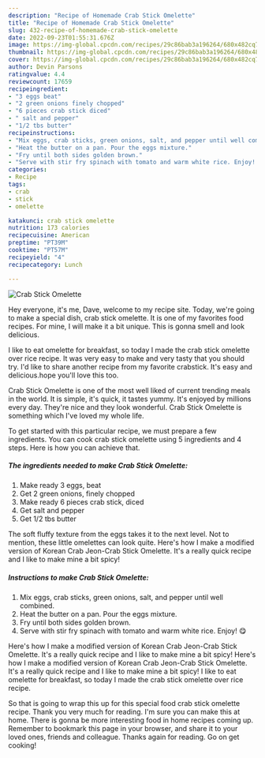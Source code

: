 ```yaml
---
description: "Recipe of Homemade Crab Stick Omelette"
title: "Recipe of Homemade Crab Stick Omelette"
slug: 432-recipe-of-homemade-crab-stick-omelette
date: 2022-09-23T01:55:31.676Z
image: https://img-global.cpcdn.com/recipes/29c86bab3a196264/680x482cq70/crab-stick-omelette-recipe-main-photo.jpg
thumbnail: https://img-global.cpcdn.com/recipes/29c86bab3a196264/680x482cq70/crab-stick-omelette-recipe-main-photo.jpg
cover: https://img-global.cpcdn.com/recipes/29c86bab3a196264/680x482cq70/crab-stick-omelette-recipe-main-photo.jpg
author: Devin Parsons
ratingvalue: 4.4
reviewcount: 17659
recipeingredient:
- "3 eggs beat"
- "2 green onions finely chopped"
- "6 pieces crab stick diced"
- " salt and pepper"
- "1/2 tbs butter"
recipeinstructions:
- "Mix eggs, crab sticks, green onions, salt, and pepper until well combined."
- "Heat the butter on a pan. Pour the eggs mixture."
- "Fry until both sides golden brown."
- "Serve with stir fry spinach with tomato and warm white rice. Enjoy! 😋"
categories:
- Recipe
tags:
- crab
- stick
- omelette

katakunci: crab stick omelette 
nutrition: 173 calories
recipecuisine: American
preptime: "PT39M"
cooktime: "PT57M"
recipeyield: "4"
recipecategory: Lunch

---
```



![Crab Stick Omelette](https://img-global.cpcdn.com/recipes/29c86bab3a196264/680x482cq70/crab-stick-omelette-recipe-main-photo.jpg)

Hey everyone, it's me, Dave, welcome to my recipe site. Today, we're going to make a special dish, crab stick omelette. It is one of my favorites food recipes. For mine, I will make it a bit unique. This is gonna smell and look delicious.

I like to eat omelette for breakfast, so today I made the crab stick omelette over rice recipe. It was very easy to make and very tasty that you should try. I&#39;d like to share another recipe from my favorite crabstick. It&#39;s easy and delicious.hope you&#39;ll love this too.

Crab Stick Omelette is one of the most well liked of current trending meals in the world. It is simple, it's quick, it tastes yummy. It's enjoyed by millions every day. They're nice and they look wonderful. Crab Stick Omelette is something which I've loved my whole life.


To get started with this particular recipe, we must prepare a few ingredients. You can cook crab stick omelette using 5 ingredients and 4 steps. Here is how you can achieve that.

<!--inarticleads1-->

##### The ingredients needed to make Crab Stick Omelette:

1. Make ready 3 eggs, beat
1. Get 2 green onions, finely chopped
1. Make ready 6 pieces crab stick, diced
1. Get  salt and pepper
1. Get 1/2 tbs butter


The soft fluffy texture from the eggs takes it to the next level. Not to mention, these little omelettes can look quite. Here&#39;s how I make a modified version of Korean Crab Jeon-Crab Stick Omelette. It&#39;s a really quick recipe and I like to make mine a bit spicy! 

<!--inarticleads2-->

##### Instructions to make Crab Stick Omelette:

1. Mix eggs, crab sticks, green onions, salt, and pepper until well combined.
1. Heat the butter on a pan. Pour the eggs mixture.
1. Fry until both sides golden brown.
1. Serve with stir fry spinach with tomato and warm white rice. Enjoy! 😋


Here&#39;s how I make a modified version of Korean Crab Jeon-Crab Stick Omelette. It&#39;s a really quick recipe and I like to make mine a bit spicy! Here&#39;s how I make a modified version of Korean Crab Jeon-Crab Stick Omelette. It&#39;s a really quick recipe and I like to make mine a bit spicy! I like to eat omelette for breakfast, so today I made the crab stick omelette over rice recipe. 

So that is going to wrap this up for this special food crab stick omelette recipe. Thank you very much for reading. I'm sure you can make this at home. There is gonna be more interesting food in home recipes coming up. Remember to bookmark this page in your browser, and share it to your loved ones, friends and colleague. Thanks again for reading. Go on get cooking!

